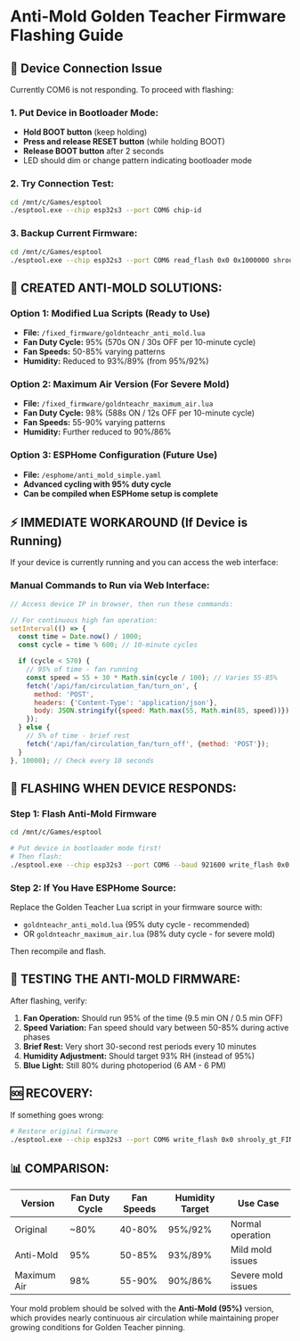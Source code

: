 # Anti-Mold Golden Teacher Firmware Flashing Guide

## 🚨 Device Connection Issue

Currently COM6 is not responding. To proceed with flashing:

### 1. **Put Device in Bootloader Mode:**
   - **Hold BOOT button** (keep holding)
   - **Press and release RESET button** (while holding BOOT)
   - **Release BOOT button** after 2 seconds
   - LED should dim or change pattern indicating bootloader mode

### 2. **Try Connection Test:**
```bash
cd /mnt/c/Games/esptool
./esptool.exe --chip esp32s3 --port COM6 chip-id
```

### 3. **Backup Current Firmware:**
```bash
cd /mnt/c/Games/esptool
./esptool.exe --chip esp32s3 --port COM6 read_flash 0x0 0x1000000 shrooly_gt_FINAL_FIX_backup_$(date +%Y%m%d_%H%M).bin
```

## 🔧 **CREATED ANTI-MOLD SOLUTIONS:**

### Option 1: Modified Lua Scripts (Ready to Use)
- **File:** `/fixed_firmware/goldnteachr_anti_mold.lua`
- **Fan Duty Cycle:** 95% (570s ON / 30s OFF per 10-minute cycle)
- **Fan Speeds:** 50-85% varying patterns
- **Humidity:** Reduced to 93%/89% (from 95%/92%)

### Option 2: Maximum Air Version (For Severe Mold)
- **File:** `/fixed_firmware/goldnteachr_maximum_air.lua`
- **Fan Duty Cycle:** 98% (588s ON / 12s OFF per 10-minute cycle)
- **Fan Speeds:** 55-90% varying patterns
- **Humidity:** Further reduced to 90%/86%

### Option 3: ESPHome Configuration (Future Use)
- **File:** `/esphome/anti_mold_simple.yaml`
- **Advanced cycling with 95% duty cycle**
- **Can be compiled when ESPHome setup is complete**

## ⚡ **IMMEDIATE WORKAROUND (If Device is Running)**

If your device is currently running and you can access the web interface:

### Manual Commands to Run via Web Interface:
```javascript
// Access device IP in browser, then run these commands:

// For continuous high fan operation:
setInterval(() => {
  const time = Date.now() / 1000;
  const cycle = time % 600; // 10-minute cycles

  if (cycle < 570) {
    // 95% of time - fan running
    const speed = 55 + 30 * Math.sin(cycle / 100); // Varies 55-85%
    fetch('/api/fan/circulation_fan/turn_on', {
      method: 'POST',
      headers: {'Content-Type': 'application/json'},
      body: JSON.stringify({speed: Math.max(55, Math.min(85, speed))})
    });
  } else {
    // 5% of time - brief rest
    fetch('/api/fan/circulation_fan/turn_off', {method: 'POST'});
  }
}, 10000); // Check every 10 seconds
```

## 📱 **FLASHING WHEN DEVICE RESPONDS:**

### Step 1: Flash Anti-Mold Firmware
```bash
cd /mnt/c/Games/esptool

# Put device in bootloader mode first!
# Then flash:
./esptool.exe --chip esp32s3 --port COM6 --baud 921600 write_flash 0x0 [ANTI_MOLD_FIRMWARE.bin]
```

### Step 2: If You Have ESPHome Source:
Replace the Golden Teacher Lua script in your firmware source with:
- `goldnteachr_anti_mold.lua` (95% duty cycle - recommended)
- OR `goldnteachr_maximum_air.lua` (98% duty cycle - for severe mold)

Then recompile and flash.

## 🧪 **TESTING THE ANTI-MOLD FIRMWARE:**

After flashing, verify:
1. **Fan Operation:** Should run 95% of the time (9.5 min ON / 0.5 min OFF)
2. **Speed Variation:** Fan speed should vary between 50-85% during active phases
3. **Brief Rest:** Very short 30-second rest periods every 10 minutes
4. **Humidity Adjustment:** Should target 93% RH (instead of 95%)
5. **Blue Light:** Still 80% during photoperiod (6 AM - 6 PM)

## 🆘 **RECOVERY:**

If something goes wrong:
```bash
# Restore original firmware
./esptool.exe --chip esp32s3 --port COM6 write_flash 0x0 shrooly_gt_FINAL_FIX.bin
```

## 📊 **COMPARISON:**

| Version | Fan Duty Cycle | Fan Speeds | Humidity Target | Use Case |
|---------|---------------|------------|-----------------|----------|
| Original | ~80% | 40-80% | 95%/92% | Normal operation |
| Anti-Mold | 95% | 50-85% | 93%/89% | Mild mold issues |
| Maximum Air | 98% | 55-90% | 90%/86% | Severe mold issues |

Your mold problem should be solved with the **Anti-Mold (95%)** version, which provides nearly continuous air circulation while maintaining proper growing conditions for Golden Teacher pinning.
